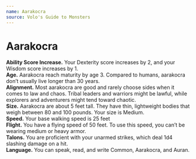 ```yaml
---
name: Aarakocra
source: Volo's Guide to Monsters
---
```

# Aarakocra

**Ability Score Increase.** Your Dexterity score
increases by 2, and your Wisdom score increases by 1.<br/>
**Age.** Aarakocra reach maturity by age 3. Compared
to humans, aarakocra don’t usually live longer
than 30 years.<br/>
**Alignment.** Most aarakocra are good and rarely
choose sides when it comes to law and chaos. Tribal
leaders and warriors might be lawful, while explorers
and adventurers might tend toward chaotic.<br/>
**Size.** Aarakocra are about 5 feet tall. They have thin,
lightweight bodies that weigh between 80 and 100
pounds. Your size is Medium.<br/>
**Speed.** Your base walking speed is 25 feet<br/>
**Flight.** You have a flying speed of 50 feet. To use this
speed, you can’t be wearing medium or heavy armor.<br/>
**Talons.** You are proficient with your unarmed strikes,
which deal 1d4 slashing damage on a hit.<br/>
**Language.** You can speak, read, and write Common,
Aarakocra, and Auran.